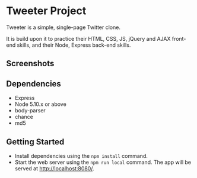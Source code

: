 # Tweeter Project

Tweeter is a simple, single-page Twitter clone.

It is build upon it to practice their HTML, CSS, JS, jQuery and AJAX front-end skills, and their Node, Express back-end skills.

## Screenshots

## Dependencies

- Express
- Node 5.10.x or above
- body-parser
- chance
- md5

## Getting Started

- Install dependencies using the `npm install` command.
- Start the web server using the `npm run local` command. The app will be served at <http://localhost:8080/>.
